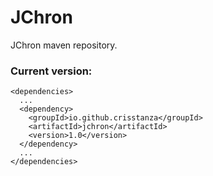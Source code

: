# JChron
JChron maven repository.


### Current version:

    <dependencies>
      ...
      <dependency>
        <groupId>io.github.crisstanza</groupId>
        <artifactId>jchron</artifactId>
        <version>1.0</version>
      </dependency>
      ...
    </dependencies>
